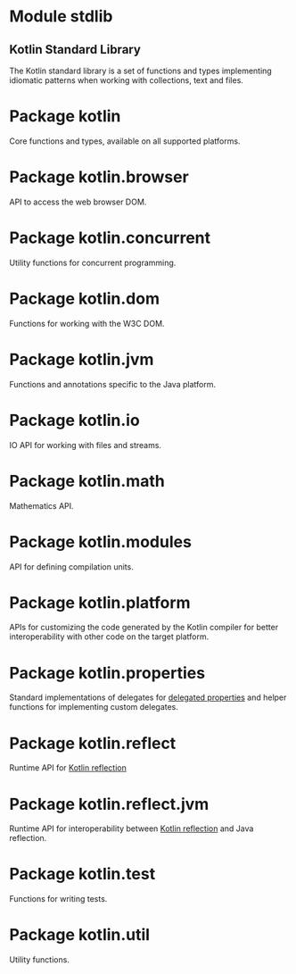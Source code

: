 # Module stdlib

## Kotlin Standard Library

The Kotlin standard library is a set of functions and types implementing idiomatic patterns when working with collections,
text and files.

# Package kotlin

Core functions and types, available on all supported platforms.

# Package kotlin.browser

API to access the web browser DOM.

# Package kotlin.concurrent

Utility functions for concurrent programming.

# Package kotlin.dom

Functions for working with the W3C DOM.

# Package kotlin.jvm

Functions and annotations specific to the Java platform.

# Package kotlin.io

IO API for working with files and streams.

# Package kotlin.math

Mathematics API.

# Package kotlin.modules

API for defining compilation units.

# Package kotlin.platform

APIs for customizing the code generated by the Kotlin compiler for better interoperability with
other code on the target platform.

# Package kotlin.properties

Standard implementations of delegates for [delegated properties](/docs/reference/delegated-properties.html)
and helper functions for implementing custom delegates.

# Package kotlin.reflect

Runtime API for [Kotlin reflection](/docs/reference/reflection.html)

# Package kotlin.reflect.jvm

Runtime API for interoperability between [Kotlin reflection](/docs/reference/reflection.html) and
Java reflection.

# Package kotlin.test

Functions for writing tests.

# Package kotlin.util

Utility functions.
